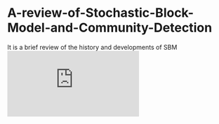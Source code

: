 # A-review-of-Stochastic-Block-Model-and-Community-Detection
It is a brief review of the history and developments of SBM
![eqn1](http://latex.codecogs.com/gif.latex?%5Cmu_k%3D%5Csum%20w_%7Bij%7Dx_%7Bij%7D)
